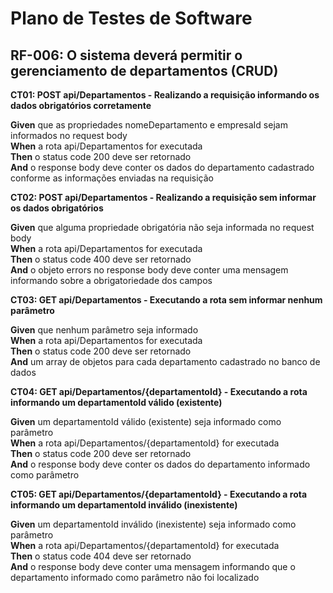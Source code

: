 # Plano de Testes de Software

## RF-006: O sistema deverá permitir o gerenciamento de departamentos (CRUD)

**CT01: POST api/Departamentos - Realizando a requisição informando os dados obrigatórios corretamente**

**Given** que as propriedades nomeDepartamento e empresaId sejam informados no request body <br/>
**When** a rota api/Departamentos for executada <br/>
**Then** o status code 200 deve ser retornado <br/>
**And** o response body deve conter os dados do departamento cadastrado conforme as informações enviadas na requisição

**CT02: POST api/Departamentos - Realizando a requisição sem informar os dados obrigatórios**

**Given** que alguma propriedade obrigatória não seja informada no request body <br/>
**When** a rota api/Departamentos for executada <br/>
**Then** o status code 400 deve ser retornado <br/>
**And** o objeto errors no response body deve conter uma mensagem informando sobre a obrigatoriedade dos campos

**CT03: GET api/Departamentos - Executando a rota sem informar nenhum parâmetro**

**Given** que nenhum parâmetro seja informado <br/>
**When** a rota api/Departamentos for executada <br/>
**Then** o status code 200 deve ser retornado <br/>
**And** um array de objetos para cada departamento cadastrado no banco de dados

**CT04: GET api/Departamentos/{departamentoId} - Executando a rota informando um departamentoId válido (existente)**

**Given** um departamentoId válido (existente) seja informado como parâmetro<br/>
**When** a rota api/Departamentos/{departamentoId} for executada <br/>
**Then** o status code 200 deve ser retornado <br/>
**And** o response body deve conter os dados do departamento informado como parâmetro

**CT05: GET api/Departamentos/{departamentoId} - Executando a rota informando um departamentoId inválido (inexistente)**

**Given** um departamentoId inválido (inexistente) seja informado como parâmetro<br/>
**When** a rota api/Departamentos/{departamentoId} for executada <br/>
**Then** o status code 404 deve ser retornado <br/>
**And** o response body deve conter uma mensagem informando que o departamento informado como parâmetro não foi localizado

